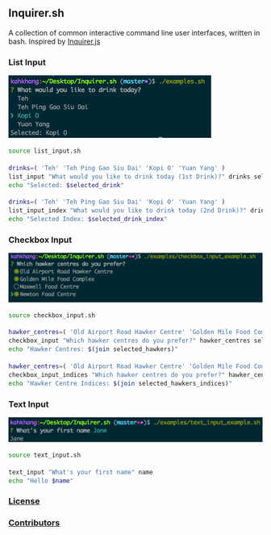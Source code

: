 ## Inquirer.sh

A collection of common interactive command line user interfaces, written in bash. Inspired by [Inquirer.js](https://github.com/SBoudrias/Inquirer.js)

### List Input
![List Input Example](screenshots/list_input.png "List Input Example")

```sh
source list_input.sh

drinks=( 'Teh' 'Teh Ping Gao Siu Dai' 'Kopi O' 'Yuan Yang' )
list_input "What would you like to drink today (1st Drink)?" drinks selected_drink
echo "Selected: $selected_drink"

drinks=( 'Teh' 'Teh Ping Gao Siu Dai' 'Kopi O' 'Yuan Yang' )
list_input_index "What would you like to drink today (2nd Drink)?" drinks selected_drink_index
echo "Selected Index: $selected_drink_index"
```

### Checkbox Input
![Checkbox Input Example](screenshots/checkbox_input.png "Checkbox Input Example")

```sh
source checkbox_input.sh

hawker_centres=( 'Old Airport Road Hawker Centre' 'Golden Mile Food Complex' 'Maxwell Food Centre' 'Newton Food Centre' )
checkbox_input "Which hawker centres do you prefer?" hawker_centres selected_hawkers
echo "Hawker Centres: $(join selected_hawkers)"

hawker_centres=( 'Old Airport Road Hawker Centre' 'Golden Mile Food Complex' 'Maxwell Food Centre' 'Newton Food Centre' )
checkbox_input_indices "Which hawker centres do you prefer?" hawker_centres selected_hawkers_indices
echo "Hawker Centre Indices: $(join selected_hawkers_indices)"
```

### Text Input
![Text Input Example](screenshots/text_input.png "Text Input Example")

```sh
source text_input.sh

text_input "What's your first name" name
echo "Hello $name"
```

### [License](https://github.com/tanhauhau/Inquirer.sh/blob/master/LICENSE)

### [Contributors](https://github.com/tanhauhau/Inquirer.sh/blob/master/CONTRIBUTORS.md)

